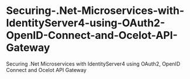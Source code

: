 # Securing-.Net-Microservices-with-IdentityServer4-using-OAuth2-OpenID-Connect-and-Ocelot-API-Gateway
Securing .Net Microservices with IdentityServer4 using OAuth2, OpenID Connect and Ocelot API Gateway
